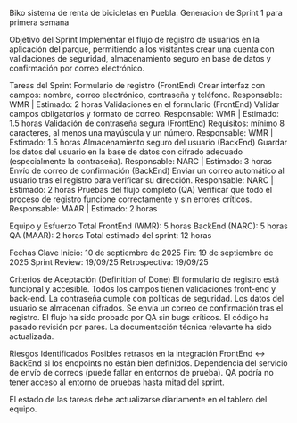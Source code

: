 Biko sistema de renta de bicicletas en Puebla.
Generacion de Sprint 1 para primera semana

 Objetivo del Sprint
Implementar el flujo de registro de usuarios en la aplicación del parque, 
permitiendo a los visitantes crear una cuenta con validaciones de seguridad, almacenamiento seguro en base de datos y confirmación por correo electrónico.

Tareas del Sprint
Formulario de registro (FrontEnd)
Crear interfaz con campos: nombre, correo electrónico, contraseña y teléfono.
Responsable: WMR | Estimado: 2 horas
Validaciones en el formulario (FrontEnd)
Validar campos obligatorios y formato de correo.
Responsable: WMR | Estimado: 1.5 horas
Validación de contraseña segura (FrontEnd)
Requisitos: mínimo 8 caracteres, al menos una mayúscula y un número.
Responsable: WMR | Estimado: 1.5 horas
Almacenamiento seguro del usuario (BackEnd)
Guardar los datos del usuario en la base de datos con cifrado adecuado (especialmente la contraseña).
Responsable: NARC | Estimado: 3 horas
Envío de correo de confirmación (BackEnd)
Enviar un correo automático al usuario tras el registro para verificar su dirección.
Responsable: NARC | Estimado: 2 horas
Pruebas del flujo completo (QA)
Verificar que todo el proceso de registro funcione correctamente y sin errores críticos.
Responsable: MAAR | Estimado: 2 horas

Equipo y Esfuerzo Total
FrontEnd (WMR): 5 horas
BackEnd (NARC): 5 horas
QA (MAAR): 2 horas
Total estimado del sprint: 12 horas

Fechas Clave
Inicio: 10 de septiembre de 2025
Fin: 19 de septiembre de 2025
Sprint Review: 19/09/25
Retrospectiva: 19/09/25

Criterios de Aceptación (Definition of Done)
El formulario de registro está funcional y accesible.
Todos los campos tienen validaciones front-end y back-end.
La contraseña cumple con políticas de seguridad.
Los datos del usuario se almacenan cifrados.
Se envía un correo de confirmación tras el registro.
El flujo ha sido probado por QA sin bugs críticos.
El código ha pasado revisión por pares.
La documentación técnica relevante ha sido actualizada.

Riesgos Identificados
Posibles retrasos en la integración FrontEnd ↔ BackEnd si los endpoints no están bien definidos.
Dependencia del servicio de envío de correos (puede fallar en entornos de prueba).
QA podría no tener acceso al entorno de pruebas hasta mitad del sprint.

El estado de las tareas debe actualizarse diariamente en el tablero del equipo.
